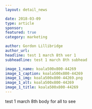 ```yaml
---
layout: detail_news

date: 2018-03-09
type: article
sponsor:
featured: true
category: marketing        

author: Gordon Lillibridge
author_url: 
headline: test 1 march 8th ver 1
subheadline: test 1 march 8th subhead

image_1_name: koala500x800-44269
image_1_caption: koala500x800-44269
image_1_img: koala500x800-44269.png
image_1_alt: koala500x800-44269
image_1_title: koala500x800-44269
---
```

<p>test 1 march 8th body for all to see</p><!--more-->